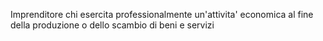 Imprenditore chi esercita professionalmente un'attivita' economica al fine della produzione o dello scambio di beni e servizi